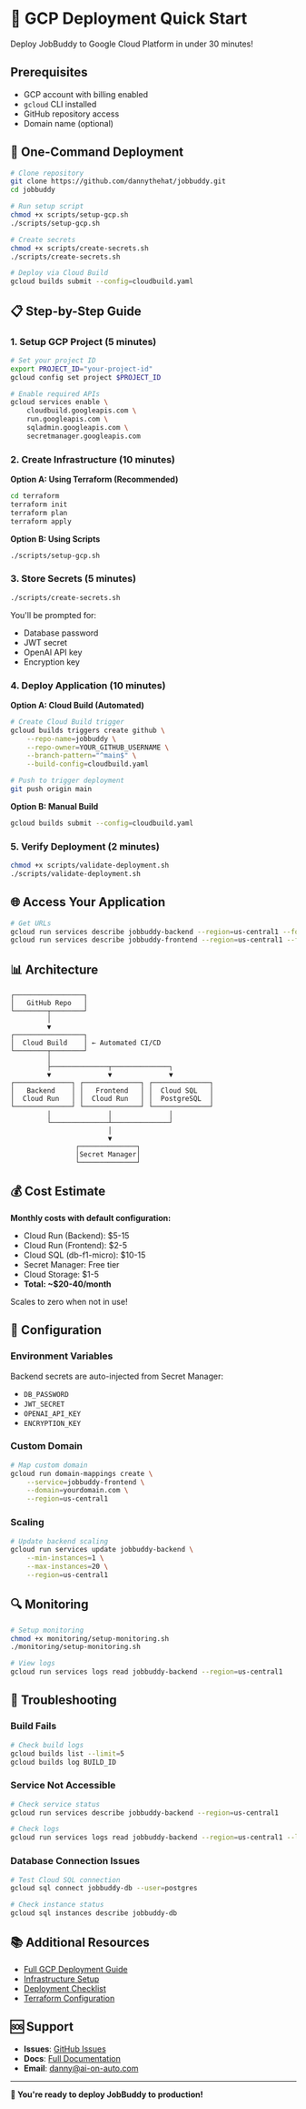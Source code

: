 # 🚀 GCP Deployment Quick Start

Deploy JobBuddy to Google Cloud Platform in under 30 minutes!

## Prerequisites

- GCP account with billing enabled
- `gcloud` CLI installed
- GitHub repository access
- Domain name (optional)

## 🎯 One-Command Deployment

```bash
# Clone repository
git clone https://github.com/dannythehat/jobbuddy.git
cd jobbuddy

# Run setup script
chmod +x scripts/setup-gcp.sh
./scripts/setup-gcp.sh

# Create secrets
chmod +x scripts/create-secrets.sh
./scripts/create-secrets.sh

# Deploy via Cloud Build
gcloud builds submit --config=cloudbuild.yaml
```

## 📋 Step-by-Step Guide

### 1. Setup GCP Project (5 minutes)

```bash
# Set your project ID
export PROJECT_ID="your-project-id"
gcloud config set project $PROJECT_ID

# Enable required APIs
gcloud services enable \
    cloudbuild.googleapis.com \
    run.googleapis.com \
    sqladmin.googleapis.com \
    secretmanager.googleapis.com
```

### 2. Create Infrastructure (10 minutes)

**Option A: Using Terraform (Recommended)**

```bash
cd terraform
terraform init
terraform plan
terraform apply
```

**Option B: Using Scripts**

```bash
./scripts/setup-gcp.sh
```

### 3. Store Secrets (5 minutes)

```bash
./scripts/create-secrets.sh
```

You'll be prompted for:
- Database password
- JWT secret
- OpenAI API key
- Encryption key

### 4. Deploy Application (10 minutes)

**Option A: Cloud Build (Automated)**

```bash
# Create Cloud Build trigger
gcloud builds triggers create github \
    --repo-name=jobbuddy \
    --repo-owner=YOUR_GITHUB_USERNAME \
    --branch-pattern="^main$" \
    --build-config=cloudbuild.yaml

# Push to trigger deployment
git push origin main
```

**Option B: Manual Build**

```bash
gcloud builds submit --config=cloudbuild.yaml
```

### 5. Verify Deployment (2 minutes)

```bash
chmod +x scripts/validate-deployment.sh
./scripts/validate-deployment.sh
```

## 🌐 Access Your Application

```bash
# Get URLs
gcloud run services describe jobbuddy-backend --region=us-central1 --format="value(status.url)"
gcloud run services describe jobbuddy-frontend --region=us-central1 --format="value(status.url)"
```

## 📊 Architecture

```
┌─────────────────┐
│   GitHub Repo   │
└────────┬────────┘
         │
         ▼
┌─────────────────┐
│  Cloud Build    │ ← Automated CI/CD
└────────┬────────┘
         │
         ├──────────────┬──────────────┐
         ▼              ▼              ▼
┌──────────────┐ ┌──────────────┐ ┌──────────────┐
│   Backend    │ │   Frontend   │ │  Cloud SQL   │
│  Cloud Run   │ │  Cloud Run   │ │  PostgreSQL  │
└──────────────┘ └──────────────┘ └──────────────┘
         │              │              │
         └──────────────┴──────────────┘
                        │
                        ▼
                ┌──────────────┐
                │Secret Manager│
                └──────────────┘
```

## 💰 Cost Estimate

**Monthly costs with default configuration:**

- Cloud Run (Backend): $5-15
- Cloud Run (Frontend): $2-5
- Cloud SQL (db-f1-micro): $10-15
- Secret Manager: Free tier
- Cloud Storage: $1-5
- **Total: ~$20-40/month**

Scales to zero when not in use!

## 🔧 Configuration

### Environment Variables

Backend secrets are auto-injected from Secret Manager:
- `DB_PASSWORD`
- `JWT_SECRET`
- `OPENAI_API_KEY`
- `ENCRYPTION_KEY`

### Custom Domain

```bash
# Map custom domain
gcloud run domain-mappings create \
    --service=jobbuddy-frontend \
    --domain=yourdomain.com \
    --region=us-central1
```

### Scaling

```bash
# Update backend scaling
gcloud run services update jobbuddy-backend \
    --min-instances=1 \
    --max-instances=20 \
    --region=us-central1
```

## 🔍 Monitoring

```bash
# Setup monitoring
chmod +x monitoring/setup-monitoring.sh
./monitoring/setup-monitoring.sh

# View logs
gcloud run services logs read jobbuddy-backend --region=us-central1
```

## 🐛 Troubleshooting

### Build Fails

```bash
# Check build logs
gcloud builds list --limit=5
gcloud builds log BUILD_ID
```

### Service Not Accessible

```bash
# Check service status
gcloud run services describe jobbuddy-backend --region=us-central1

# Check logs
gcloud run services logs read jobbuddy-backend --region=us-central1 --limit=50
```

### Database Connection Issues

```bash
# Test Cloud SQL connection
gcloud sql connect jobbuddy-db --user=postgres

# Check instance status
gcloud sql instances describe jobbuddy-db
```

## 📚 Additional Resources

- [Full GCP Deployment Guide](GCP-DEPLOYMENT.md)
- [Infrastructure Setup](GCP-INFRASTRUCTURE.md)
- [Deployment Checklist](GCP-DEPLOYMENT-CHECKLIST.md)
- [Terraform Configuration](terraform/README.md)

## 🆘 Support

- **Issues**: [GitHub Issues](https://github.com/dannythehat/jobbuddy/issues)
- **Docs**: [Full Documentation](docs/)
- **Email**: danny@ai-on-auto.com

---

**🎉 You're ready to deploy JobBuddy to production!**
